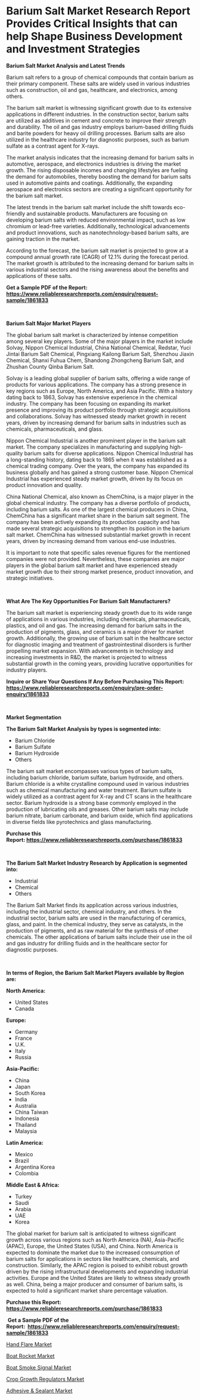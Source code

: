 <p><h1>Barium Salt Market Research Report Provides Critical Insights that can help Shape Business Development and Investment Strategies</h1></p><p><strong>Barium Salt Market Analysis and Latest Trends</strong></p>
<p><p>Barium salt refers to a group of chemical compounds that contain barium as their primary component. These salts are widely used in various industries such as construction, oil and gas, healthcare, and electronics, among others.</p><p>The barium salt market is witnessing significant growth due to its extensive applications in different industries. In the construction sector, barium salts are utilized as additives in cement and concrete to improve their strength and durability. The oil and gas industry employs barium-based drilling fluids and barite powders for heavy oil drilling processes. Barium salts are also utilized in the healthcare industry for diagnostic purposes, such as barium sulfate as a contrast agent for X-rays.</p><p>The market analysis indicates that the increasing demand for barium salts in automotive, aerospace, and electronics industries is driving the market growth. The rising disposable incomes and changing lifestyles are fueling the demand for automobiles, thereby boosting the demand for barium salts used in automotive paints and coatings. Additionally, the expanding aerospace and electronics sectors are creating a significant opportunity for the barium salt market.</p><p>The latest trends in the barium salt market include the shift towards eco-friendly and sustainable products. Manufacturers are focusing on developing barium salts with reduced environmental impact, such as low chromium or lead-free varieties. Additionally, technological advancements and product innovations, such as nanotechnology-based barium salts, are gaining traction in the market.</p><p>According to the forecast, the barium salt market is projected to grow at a compound annual growth rate (CAGR) of 12.1% during the forecast period. The market growth is attributed to the increasing demand for barium salts in various industrial sectors and the rising awareness about the benefits and applications of these salts.</p></p>
<p><strong>Get a Sample PDF of the Report:&nbsp; <a href="https://www.reliableresearchreports.com/enquiry/request-sample/1861833">https://www.reliableresearchreports.com/enquiry/request-sample/1861833</a></strong></p>
<p>&nbsp;</p>
<p><strong>Barium Salt Major Market Players</strong></p>
<p><p>The global barium salt market is characterized by intense competition among several key players. Some of the major players in the market include Solvay, Nippon Chemical Industrial, China National Chemical, Redstar, Yuci Jintai Barium Salt Chemical, Pingxiang Kailong Barium Salt, Shenzhou Jiaxin Chemical, Shanxi Fuhua Chem, Shandong Zhongcheng Barium Salt, and Zhushan County Qinba Barium Salt.</p><p>Solvay is a leading global supplier of barium salts, offering a wide range of products for various applications. The company has a strong presence in key regions such as Europe, North America, and Asia Pacific. With a history dating back to 1863, Solvay has extensive experience in the chemical industry. The company has been focusing on expanding its market presence and improving its product portfolio through strategic acquisitions and collaborations. Solvay has witnessed steady market growth in recent years, driven by increasing demand for barium salts in industries such as chemicals, pharmaceuticals, and glass.</p><p>Nippon Chemical Industrial is another prominent player in the barium salt market. The company specializes in manufacturing and supplying high-quality barium salts for diverse applications. Nippon Chemical Industrial has a long-standing history, dating back to 1865 when it was established as a chemical trading company. Over the years, the company has expanded its business globally and has gained a strong customer base. Nippon Chemical Industrial has experienced steady market growth, driven by its focus on product innovation and quality.</p><p>China National Chemical, also known as ChemChina, is a major player in the global chemical industry. The company has a diverse portfolio of products, including barium salts. As one of the largest chemical producers in China, ChemChina has a significant market share in the barium salt segment. The company has been actively expanding its production capacity and has made several strategic acquisitions to strengthen its position in the barium salt market. ChemChina has witnessed substantial market growth in recent years, driven by increasing demand from various end-use industries.</p><p>It is important to note that specific sales revenue figures for the mentioned companies were not provided. Nevertheless, these companies are major players in the global barium salt market and have experienced steady market growth due to their strong market presence, product innovation, and strategic initiatives.</p></p>
<p>&nbsp;</p>
<p><strong>What Are The Key Opportunities For Barium Salt Manufacturers?</strong></p>
<p><p>The barium salt market is experiencing steady growth due to its wide range of applications in various industries, including chemicals, pharmaceuticals, plastics, and oil and gas. The increasing demand for barium salts in the production of pigments, glass, and ceramics is a major driver for market growth. Additionally, the growing use of barium salt in the healthcare sector for diagnostic imaging and treatment of gastrointestinal disorders is further propelling market expansion. With advancements in technology and increasing investments in R&D, the market is projected to witness substantial growth in the coming years, providing lucrative opportunities for industry players.</p></p>
<p><strong>Inquire or Share Your Questions If Any Before Purchasing This Report: <a href="https://www.reliableresearchreports.com/enquiry/pre-order-enquiry/1861833">https://www.reliableresearchreports.com/enquiry/pre-order-enquiry/1861833</a></strong></p>
<p>&nbsp;</p>
<p><strong>Market Segmentation</strong></p>
<p><strong>The Barium Salt Market Analysis by types is segmented into:</strong></p>
<p><ul><li>Barium Chloride</li><li>Barium Sulfate</li><li>Barium Hydroxide</li><li>Others</li></ul></p>
<p><p>The barium salt market encompasses various types of barium salts, including barium chloride, barium sulfate, barium hydroxide, and others. Barium chloride is a white crystalline compound used in various industries such as chemical manufacturing and water treatment. Barium sulfate is widely utilized as a contrast agent for X-ray and CT scans in the healthcare sector. Barium hydroxide is a strong base commonly employed in the production of lubricating oils and greases. Other barium salts may include barium nitrate, barium carbonate, and barium oxide, which find applications in diverse fields like pyrotechnics and glass manufacturing.</p></p>
<p><strong>Purchase this Report:&nbsp;<a href="https://www.reliableresearchreports.com/purchase/1861833">https://www.reliableresearchreports.com/purchase/1861833</a></strong></p>
<p>&nbsp;</p>
<p><strong>The Barium Salt Market Industry Research by Application is segmented into:</strong></p>
<p><ul><li>Industrial</li><li>Chemical</li><li>Others</li></ul></p>
<p><p>The Barium Salt Market finds its application across various industries, including the industrial sector, chemical industry, and others. In the industrial sector, barium salts are used in the manufacturing of ceramics, glass, and paint. In the chemical industry, they serve as catalysts, in the production of pigments, and as raw material for the synthesis of other chemicals. The other applications of barium salts include their use in the oil and gas industry for drilling fluids and in the healthcare sector for diagnostic purposes.</p></p>
<p>&nbsp;</p>
<p><strong>In terms of Region, the Barium Salt Market Players available by Region are:</strong></p>
<p>
    <p> <strong> North America: </strong>
        <ul>
            <li>United States</li>
            <li>Canada</li>
        </ul>
        </p> 
    <p> <strong> Europe: </strong>
        <ul>
            <li>Germany</li>
            <li>France</li>
            <li>U.K.</li>
            <li>Italy</li>
            <li>Russia</li>
        </ul>
        </p> 
    <p> <strong> Asia-Pacific: </strong>
        <ul>
            <li>China</li>
            <li>Japan</li>
            <li>South Korea</li>
            <li>India</li>
            <li>Australia</li>
            <li>China Taiwan</li>
            <li>Indonesia</li>
            <li>Thailand</li>
            <li>Malaysia</li>
        </ul>
        </p> 
    <p> <strong> Latin America: </strong>
        <ul>
            <li>Mexico</li>
            <li>Brazil</li>
            <li>Argentina Korea</li>
            <li>Colombia</li>
        </ul>
        </p> 
    <p> <strong> Middle East & Africa: </strong>
        <ul>
            <li>Turkey</li>
            <li>Saudi</li>
            <li>Arabia</li>
            <li>UAE</li>
            <li>Korea</li>
        </ul>
    </p>
    </p>
<p><p>The global market for barium salt is anticipated to witness significant growth across various regions such as North America (NA), Asia-Pacific (APAC), Europe, the United States (USA), and China. North America is expected to dominate the market due to the increased consumption of barium salts for applications in sectors like healthcare, chemicals, and construction. Similarly, the APAC region is poised to exhibit robust growth driven by the rising infrastructural developments and expanding industrial activities. Europe and the United States are likely to witness steady growth as well. China, being a major producer and consumer of barium salts, is expected to hold a significant market share percentage valuation.</p></p>
<p><strong>Purchase this Report: <a href="https://www.reliableresearchreports.com/purchase/1861833">https://www.reliableresearchreports.com/purchase/1861833</a></strong></p>
<p>&nbsp;<strong>Get a Sample PDF of the Report:&nbsp;&nbsp;<a href="https://www.reliableresearchreports.com/enquiry/request-sample/1861833">https://www.reliableresearchreports.com/enquiry/request-sample/1861833</a></strong></p>
<p><strong></strong></p>
<p><p><a href="https://medium.com/@saigemarvin1946/hand-flare-market-trends-forecast-and-competitive-analysis-to-2030-3cbbc252dc01">Hand Flare Market</a></p><p><a href="https://medium.com/@ethelcrooks2023/boat-rocket-market-share-evolution-and-market-growth-trends-2023-2030-055c04e43565">Boat Rocket Market</a></p><p><a href="https://medium.com/@malliefeest1955/boat-smoke-signal-market-report-reveals-the-latest-trends-and-growth-opportunities-of-this-market-5fdcd6861e09">Boat Smoke Signal Market</a></p><p><a href="https://github.com/rahu1506/Market-Research-Report-List-1/blob/main/crop-growth-regulators-market.md">Crop Growth Regulators Market</a></p><p><a href="https://github.com/aashishrp/Market-Research-Report-List-1/blob/main/adhesive-sealant-market.md">Adhesive & Sealant Market</a></p></p>